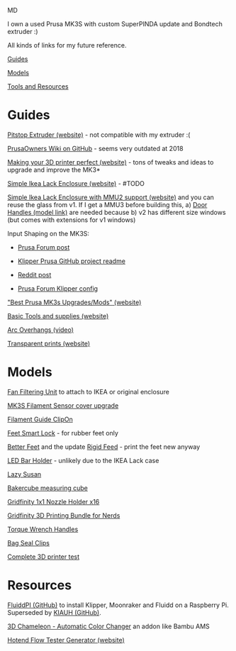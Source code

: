 MD

I own a used Prusa MK3S with custom SuperPINDA update and Bondtech extruder :)


All kinds of links for my future reference.


<a href="#guides">Guides</a>

<a href="#models">Models</a>

<a href="#resources">Tools and Resources</a>


# <a name="guides">Guides</a>
[Pitstop Extruder (website)](https://mihaidesigns.com/pitstop/) - not compatible with my extruder :(

[PrusaOwners Wiki on GitHub](https://github.com/PrusaOwners/prusaowners/wiki) - seems very outdated at 2018

[Making your 3D printer perfect (website)](https://forum.prusa3d.com/forum/original-prusa-i3-mk3s-mk3-general-discussion-announcements-and-releases/making-your-i3-mk3s-printer-perfect-100-hours-of-mods-and-testing/
) - tons of tweaks and ideas to upgrade and improve the MK3\*

[Simple Ikea Lack Enclosure (website)](https://blog.prusa3d.com/cheap-simple-3d-printer-enclosure_7785/) - #TODO

[Simple Ikea Lack Enclosure with MMU2 support (website)](https://blog.prusa3d.com/mmu2s-printer-enclosure_30215/) and you can reuse the glass from v1. If I get a MMU3 before building this, a) [Door Handles (model link)](https://www.printables.com/model/5157-door-handles-for-prusa-printer-enclosure-v2) are needed because b) v2 has different size windows (but comes with extensions for v1 windows)

Input Shaping on the MK3S:

* [Prusa Forum post](https://forum.prusa3d.com/forum/original-prusa-i3-mk3s-mk3-general-discussion-announcements-and-releases/mk3-with-input-shaping-as-fast-as-bambulabs/)
    
* [Klipper Prusa GitHub project readme](https://github.com/Fail-Fast-V0/klipper-prusa-mk3s/blob/main/README.md)

* [Reddit post](https://www.reddit.com/r/prusa3d/comments/14ejv8y/input_shaping/)

* [Prusa Forum Klipper config](https://forum.prusa3d.com/forum/original-prusa-i3-mk3s-mk3-user-mods-octoprint-enclosures-nozzles/klipper-config-for-prusa-mk3s/)

["Best Prusa MK3s Upgrades/Mods" (website)](https://all3dp.com/2/best-prusa-i3-mk3s-plus-upgrades-mods/)

[Basic Tools and supplies (website)](https://muppetlabs.co/3dprinting_tools.html)

[Arc Overhangs (video)](https://www.youtube.com/watch?v=TGa_KvKLDR8)

[Transparent prints (website)](https://www.cnckitchen.com/blog/transparent-fdm-3d-prints-are-clearly-stronger)


# <a name="models">Models</a>
[Fan Filtering Unit](https://www.thingiverse.com/thing:4146142) to attach to IKEA or original enclosure

[MK3S Filament Sensor cover upgrade](https://www.thingiverse.com/thing:2748862)

[Filament Guide ClipOn](https://www.printables.com/model/2016-prusa-i3-mk-filament-guide-clipon)

[Feet Smart Lock](https://www.printables.com/model/1196-mk3-feet-smart-lock) - for rubber feet only

[Better Feet](https://www.thingiverse.com/thing:2802540) and the update [Rigid Feed](https://www.thingiverse.com/thing:3082188) - print the feet new anyway

[LED Bar Holder](https://www.thingiverse.com/thing:2856776) - unlikely due to the IKEA Lack case

[Lazy Susan](https://www.printables.com/model/35367-spinning-table-lazy-susan)

[Bakercube measuring cube](https://www.thingiverse.com/thing:2676324)

[Gridfinity 1x1 Nozzle Holder x16](https://thangs.com/designer/Kepwell/3d-model/Gridfinity%20printer%20nozzle%20box-208722)

[Gridfinity 3D Printing Bundle for Nerds](https://thangs.com/designer/ZackFreedman/3d-model/Gridfinity%203D%20Printing%20Bundle%20for%20Nerds-60741)

[Torque Wrench Handles](https://www.printables.com/model/24539-torque-wrench-handles-from-10nm-up-to-30nm)

[Bag Seal Clips](https://www.printables.com/model/29989-bagsealclips/files)

[Complete 3D printer test](https://www.printables.com/model/367266-50-reduced-print-time-and-plastic-separate-models)

# <a name="resources">Resources</a>

[FluiddPI (GitHub)](https://github.com/fluidd-core/FluiddPI) to install Klipper, Moonraker and Fluidd on a Raspberry Pi. Superseded by [KIAUH (GitHub)](https://github.com/dw-0/kiauh).

[3D Chameleon - Automatic Color Changer](https://www.3dchameleon.com/) an addon like Bambu AMS

[Hotend Flow Tester Generator (website)](https://hotend-flow-tester.netlify.app/)

